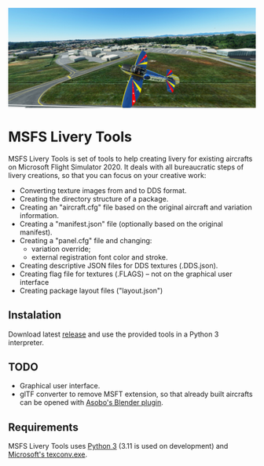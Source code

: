 [![Header image](resources/header.jpg)](https://github.com/leandroarndt/msfs_livery_tools)
# MSFS Livery Tools

MSFS Livery Tools is set of tools to help creating livery for existing aircrafts
on Microsoft Flight Simulator 2020. It deals with all bureaucratic steps of livery creations,
so that you can focus on your creative work:

* Converting texture images from and to DDS format.
* Creating the directory structure of a package.
* Creating an "aircraft.cfg" file based on the original aircraft and variation information.
* Creating a "manifest.json" file (optionally based on the original manifest).
* Creating a "panel.cfg" file and changing:
  * variation override;
  * external registration font color and stroke.
* Creating descriptive JSON files for DDS textures (.DDS.json).
* Creating flag file for textures (.FLAGS) – not on the graphical user interface
* Creating package layout files ("layout.json")

## Instalation

Download latest [release](https://github.com/leandroarndt/msfs_livery_tools/releases) and use the provided tools in a Python 3 interpreter.

## TODO

* Graphical user interface.
* glTF converter to remove MSFT extension, so that already built aircrafts can be
opened with [Asobo's Blender plugin](https://github.com/AsoboStudio/glTF-Blender-IO-MSFS).

## Requirements

MSFS Livery Tools uses [Python 3](https://python.org/) (3.11 is used on development) and
[Microsoft's texconv.exe](https://github.com/Microsoft/DirectXTex/wiki/Texconv).
